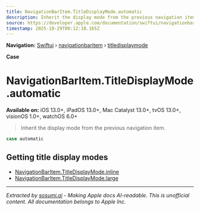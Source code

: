 ```yaml
---
title: NavigationBarItem.TitleDisplayMode.automatic
description: Inherit the display mode from the previous navigation item.
source: https://developer.apple.com/documentation/swiftui/navigationbaritem/titledisplaymode/automatic
timestamp: 2025-10-29T00:12:18.165Z
---
```


**Navigation:** [Swiftui](/documentation/swiftui) › [navigationbaritem](/documentation/swiftui/navigationbaritem) › [titledisplaymode](/documentation/swiftui/navigationbaritem/titledisplaymode)

**Case**

# NavigationBarItem.TitleDisplayMode.automatic

**Available on:** iOS 13.0+, iPadOS 13.0+, Mac Catalyst 13.0+, tvOS 13.0+, visionOS 1.0+, watchOS 6.0+

> Inherit the display mode from the previous navigation item.

```swift
case automatic
```

## Getting title display modes

- [NavigationBarItem.TitleDisplayMode.inline](/documentation/swiftui/navigationbaritem/titledisplaymode/inline)
- [NavigationBarItem.TitleDisplayMode.large](/documentation/swiftui/navigationbaritem/titledisplaymode/large)

---

*Extracted by [sosumi.ai](https://sosumi.ai) - Making Apple docs AI-readable.*
*This is unofficial content. All documentation belongs to Apple Inc.*
